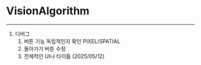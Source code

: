 # VisionAlgorithm
---
1. 디버그
   1. 버튼 기능 독립적인지 확인 PIXEL/SPATIAL
   2. 돌아가기 버튼 수정
   3. 전체적인 UI나 타이틀
(2025/05/12)